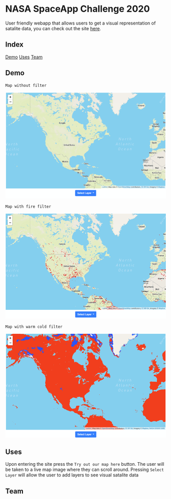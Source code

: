 # NASA SpaceApp Challenge 2020

User friendly webapp that allows users to get a visual representation of satalite data, you can check out the site [here](https://spysly.github.io/nasa-spaceapp/).

## Index
[Demo](#demo)
[Uses](#uses)
[Team](#team)

## Demo
```
Map without filter
```
![No Filter](docs/imgs/noFilter.png)

```
Map with fire filter
```
![Fire Filter](docs/imgs/fire.png)

```
Map with warm cold filter
```
![Warm Cold Filter](docs/imgs/warmCold.png)

## Uses 
Upon entering the site press the `Try out our map here` button.
The user will be taken to a live map image where they can scroll around.
Pressing `Select Layer` will allow the user to add layers to see visual 
satalite data

## Team
